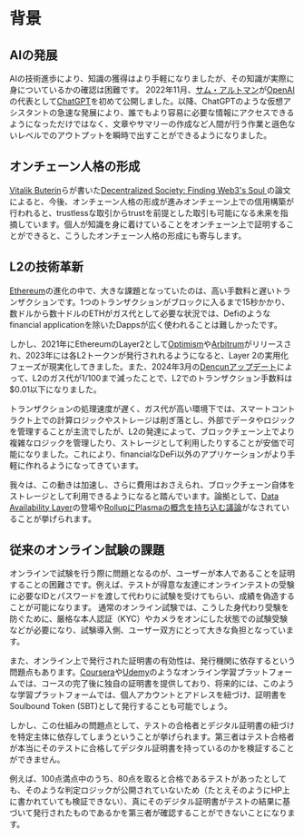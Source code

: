 # 背景

## AIの発展

AIの技術進歩により、知識の獲得はより手軽になりましたが、その知識が実際に身についているかの確認は困難です。
2022年11月、[サム・アルトマン](https://x.com/sama)が[OpenAI](https://openai.com/)の代表として[ChatGPT](https://chat.openai.com/)を初めて公開しました。以降、ChatGPTのような仮想アシスタントの急速な発展により、誰でもより容易に必要な情報にアクセスできるようになっただけではなく、文章やサマリーの作成など人間が行う作業と遜色ないレベルでのアウトプットを瞬時で出すことができるようになりました。

## オンチェーン人格の形成

[Vitalik Buterin](https://x.com/VitalikButerin)らが書いた[Decentralized Society: Finding Web3's Soul
](https://papers.ssrn.com/sol3/papers.cfm?abstract_id=4105763)の論文によると、今後、オンチェーン人格の形成が進みオンチェーン上での信用構築が行われると、trustlessな取引からtrustを前提とした取引も可能になる未来を指摘しています。個人が知識を身に着けていることをオンチェーン上で証明することができると、こうしたオンチェーン人格の形成にも寄与します。

## L2の技術革新

[Ethereum](https://ethereum.org/)の進化の中で、大きな課題となっていたのは、高い手数料と遅いトランザクションです。1つのトランザクションがブロックに入るまで15秒かかり、数ドルから数十ドルのETHがガス代として必要な状況では、Defiのようなfinancial applicationを除いたDappsが広く使われることは難しかったです。

しかし、2021年にEthereumのLayer2として[Optimism](https://www.optimism.io/)や[Arbitrum](https://arbitrum.io/)がリリースされ、2023年には各L2トークンが発行されれるようになると、Layer 2の実用化フェーズが現実化してきました。また、2024年3月の[Dencunアップデート](https://ethereum.org/en/roadmap/dencun/)によって、L2のガス代が1/100まで減ったことで、L2でのトランザクション手数料は$0.01以下になりました。

トランザクションの処理速度が遅く、ガス代が高い環境下では、スマートコントラクト上での計算ロジックやストレージは削ぎ落とし、外部でデータやロジックを管理することが主流でしたが、L2の発達によって、ブロックチェーン上でより複雑なロジックを管理したり、ストレージとして利用したりすることが安価で可能になりました。これにより、financialなDeFi以外のアプリケーションがより手軽に作れるようになってきています。

我々は、この動きは加速し、さらに費用はおさえられ、ブロックチェーン自体をストレージとして利用できるようになると踏んでいます。論拠として、[Data Availability Layer](https://celestia.org/)の登場や[RollupにPlasmaの概念を持ち込む議論](https://vitalik.eth.limo/general/2023/11/14/neoplasma.html)がなされていることが挙げられます。

## 従来のオンライン試験の課題

オンラインで試験を行う際に問題となるのが、ユーザーが本人であることを証明することの困難さです。例えば、テストが得意な友達にオンラインテストの受験に必要なIDとパスワードを渡して代わりに試験を受けてもらい、成績を偽造することが可能になります。
通常のオンライン試験では、こうした身代わり受験を防ぐために、厳格な本人認証（KYC）やカメラをオンにした状態での試験受験などが必要になり、試験導入側、ユーザー双方にとって大きな負担となっています。

また、オンライン上で発行された証明書の有効性は、発行機関に依存するという問題点もあります。[Coursera](https://www.coursera.org/)や[Udemy](https://www.udemy.com/)のようなオンライン学習プラットフォームでは、コースの完了後に独自の証明書を提供しており、将来的には、このような学習プラットフォームでは、個人アカウントとアドレスを紐づけ、証明書をSoulbound Token (SBT)として発行することも可能でしょう。

しかし、この仕組みの問題点として、テストの合格者とデジタル証明書の紐づけを特定主体に依存してしまうということが挙げられます。第三者はテスト合格者が本当にそのテストに合格してデジタル証明書を持っているのかを検証することができません。

例えば、100点満点中のうち、80点を取ると合格であるテストがあったとしても、そのような判定ロジックが公開されていないため（たとえそのようにHP上に書かれていても検証できない）、真にそのデジタル証明書がテストの結果に基づいて発行されたものであるかを第三者が確認することができないことになります。
